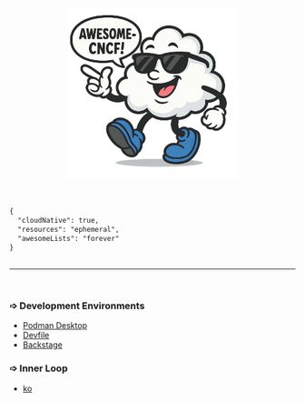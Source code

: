 <p align="center">
  <img src="assets/logoSunny.png" alt="Awesome Cloud Mascot" width="300"/><br><br>
</p>

<pre>
<code>
{
  "cloudNative": true,
  "resources": "ephemeral",
  "awesomeLists": "forever"
}
</code>
</pre>

  </td>
  </tr>
</table>

---

&nbsp;  

### ➩ Development Environments 

- [Podman Desktop](https://github.com/podman-desktop/podman-desktop.git)
- [Devfile](https://github.com/devfile/api.git)
- [Backstage](https://github.com/backstage/backstage.git)
  

### ➩ Inner Loop

- [ko](https://github.com/ko-build/ko.git)
